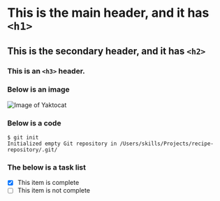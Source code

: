 # This is the main header, and it has `<h1>`
## This is the secondary header, and it has `<h2>`

### This is an `<h3>` header.

### Below is an image
![Image of Yaktocat](https://octodex.github.com/images/yaktocat.png)


### Below is a code
```
$ git init
Initialized empty Git repository in /Users/skills/Projects/recipe-repository/.git/
```

### The below is a task list
- [x] This item is complete
- [ ] This item is not complete
